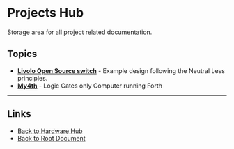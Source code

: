 # Projects Hub

Storage area for all project related documentation.

## Topics

- **[Livolo Open Source switch](./livolo-oss-neutral-less-switch.md)** - Example design following the Neutral Less principles.
- **[My4th](./my4th.md)** - Logic Gates only Computer running Forth




----
<!-- Footer Begins Here -->
## Links

- [Back to Hardware Hub](../README.md)
- [Back to Root Document](../../README.md)
